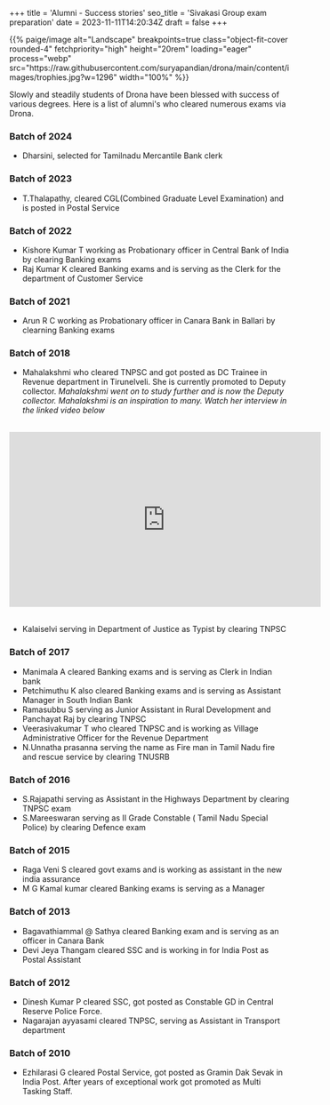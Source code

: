 +++
title = 'Alumni - Success stories'
seo_title = 'Sivakasi Group exam preparation'
date = 2023-11-11T14:20:34Z
draft = false
+++

<p>{{% paige/image alt="Landscape" breakpoints=true class="object-fit-cover rounded-4" fetchpriority="high" height="20rem" loading="eager" process="webp" src="https://raw.githubusercontent.com/suryapandian/drona/main/content/images/trophies.jpg?w=1296" width="100%" %}}</p>


Slowly and steadily students of Drona have been blessed with success of various degrees. Here is a list of alumni's who cleared numerous exams via Drona.

### Batch of 2024
- Dharsini, selected for Tamilnadu Mercantile Bank clerk 

### Batch of 2023
- T.Thalapathy, cleared CGL(Combined Graduate Level Examination) and is posted in Postal Service 

### Batch of 2022
- Kishore Kumar T working as Probationary officer in Central Bank of India  by clearing Banking exams
- Raj Kumar K cleared Banking exams and is serving as the Clerk for the department of Customer Service

### Batch of 2021
- Arun R C working as Probationary officer  in Canara Bank in Ballari by clearning Banking exams

### Batch of 2018

- Mahalakshmi who cleared TNPSC and got posted as DC Trainee in Revenue department in Tirunelveli. She is currently promoted to Deputy collector.
<i> Mahalakshmi went on to study further and is now the Deputy collector. Mahalakshmi is an inspiration to many. Watch her interview in the linked video below </i>
</br></br>
<center>
<iframe width="560" height="315" src="https://www.youtube.com/embed/H5k_MDXKRLU?si=me77ufeuXXBbgi0u" title="YouTube video player" frameborder="0" allow="accelerometer; autoplay; clipboard-write; encrypted-media; gyroscope; picture-in-picture; web-share" allowfullscreen></iframe>
</center>
</br>

- Kalaiselvi serving in Department of Justice as Typist by clearing TNPSC

### Batch of 2017
- Manimala A cleared Banking exams and is serving as Clerk in Indian bank
- Petchimuthu K also cleared Banking exams and is serving as Assistant Manager in South Indian Bank 
- Ramasubbu S serving as Junior Assistant in Rural Development and Panchayat Raj by clearing TNPSC
- Veerasivakumar T who cleared TNPSC and is working as Village Administrative Officer for the Revenue Department
- N.Unnatha prasanna serving the name as Fire man in Tamil Nadu fire and rescue service by clearing TNUSRB

### Batch of 2016
- S.Rajapathi serving as Assistant in the Highways Department by clearing TNPSC exam
- S.Mareeswaran serving as II Grade Constable ( Tamil Nadu Special Police) by clearing Defence exam

### Batch of 2015
- Raga Veni S cleared govt exams and is working as assistant in the new india assurance
- M G Kamal kumar cleared Banking exams is serving as a Manager


### Batch of 2013
- Bagavathiammal @ Sathya cleared Banking exam and is serving as an officer in Canara Bank
- Devi Jeya Thangam cleared SSC and is working in for India Post as Postal Assistant 


### Batch of 2012
- Dinesh Kumar P cleared SSC, got posted as Constable GD in Central Reserve Police Force.
- Nagarajan ayyasami cleared TNPSC, serving as Assistant in Transport department 


### Batch of 2010
- Ezhilarasi G cleared Postal Service, got posted as Gramin Dak Sevak in India Post. After years of exceptional work got promoted as Multi Tasking Staff.
